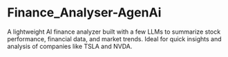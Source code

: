 # Finance_Analyser-AgenAi
A lightweight AI finance analyzer built with a few LLMs to summarize stock performance, financial data, and market trends. Ideal for quick insights and analysis of companies like TSLA and NVDA.
